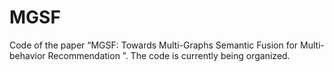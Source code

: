 # MGSF
Code of the paper “MGSF: Towards Multi-Graphs Semantic Fusion for Multi-behavior Recommendation ”.
The code is currently being organized.

